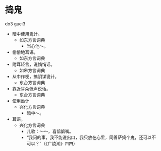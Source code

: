 







# 捣鬼
do3 guei3
+ 暗中使用鬼计。
  * 如东方言词典
    - 当心他～。
+ 偷偷地耳语。
  * 如东方言词典
+ 附耳轻言，说悄悄话。
  * 如皋方言词典
+ 从中作梗，搞阴谋诡计。
  * 东台方言词典
+ 靠近耳朵低声说话。
  * 东台方言词典
+ 使用诡计
  * 兴化方言词典
    - 暗中～。
+ 耳语。
  * 兴化方言词典
    - 儿歌：～～，喜鹊鹐嘴。
    - “我问的事，我不能说出口，我只放在心里，同善萨捣个鬼，还可以不可以？”（《广陵潮》四四）
